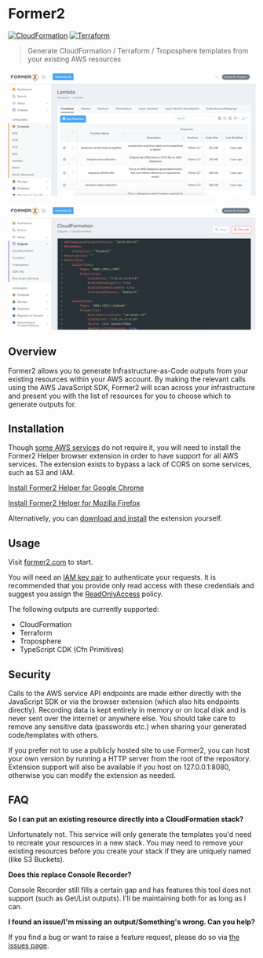 # Former2

[![CloudFormation](https://img.shields.io/badge/CloudFormation-96%25-orange.svg)](RESOURCE_COVERAGE.md#cloudformation-resource-coverage) [![Terraform](https://img.shields.io/badge/Terraform-45%25-blue.svg)](RESOURCE_COVERAGE.md#terraform-coverage)

> Generate CloudFormation / Terraform / Troposphere templates from your existing AWS resources


![Screenshot](img/screen1.png)

![Screenshot](img/screen2.png)

## Overview

Former2 allows you to generate Infrastructure-as-Code outputs from your existing resources within your AWS account. By making the relevant calls using the AWS JavaScript SDK, Former2 will scan across your infrastructure and present you with the list of resources for you to choose which to generate outputs for.

## Installation

Though [some AWS services](https://github.com/aws/aws-sdk-js/blob/master/SERVICES.md) do not require it, you will need to install the Former2 Helper browser extension in order to have support for all AWS services. The extension exists to bypass a lack of CORS on some services, such as S3 and IAM.

[Install Former2 Helper for Google Chrome](https://chrome.google.com/webstore/detail/former2-helper/fhejmeojlbhfhjndnkkleooeejklmigi)

[Install Former2 Helper for Mozilla Firefox](https://addons.mozilla.org/en-US/firefox/addon/former2-helper/)

Alternatively, you can [download and install](https://github.com/iann0036/former2-helper) the extension yourself.

## Usage

Visit [former2.com](https://former2.com/) to start.

You will need an [IAM key pair](https://docs.aws.amazon.com/IAM/latest/UserGuide/id_credentials_access-keys.html) to authenticate your requests. It is recommended that you provide only read access with these credentials and suggest you assign the [ReadOnlyAccess](https://console.aws.amazon.com/iam/home?#/policies/arn:aws:iam::aws:policy/ReadOnlyAccess) policy.

The following outputs are currently supported:

* CloudFormation
* Terraform
* Troposphere
* TypeScript CDK (Cfn Primitives)

## Security

Calls to the AWS service API endpoints are made either directly with the JavaScript SDK or via the browser extension (which also hits endpoints directly). Recording data is kept entirely in memory or on local disk and is never sent over the internet or anywhere else. You should take care to remove any sensitive data (passwords etc.) when sharing your generated code/templates with others.

If you prefer not to use a publicly hosted site to use Former2, you can host your own version by running a HTTP server from the root of the repository. Extension support will also be available if you host on 127.0.0.1:8080, otherwise you can modify the extension as needed.

## FAQ

**So I can put an existing resource directly into a CloudFormation stack?**

Unfortunately not. This service will only generate the templates you'd need to recreate your resources in a new stack. You may need to remove your existing resources before you create your stack if they are uniquely named (like S3 Buckets).

**Does this replace Console Recorder?**

Console Recorder still fills a certain gap and has features this tool does not support (such as Get/List outputs). I'll be maintaining both for as long as I can.

**I found an issue/I'm missing an output/Something's wrong. Can you help?**

If you find a bug or want to raise a feature request, please do so via [the issues page](https://github.com/iann0036/former2/issues).
